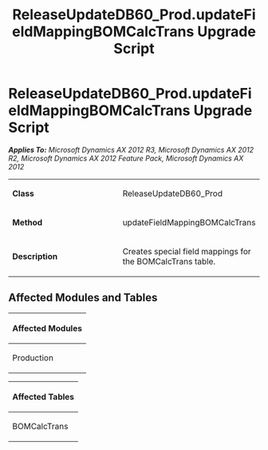 ﻿---
title: ReleaseUpdateDB60_Prod.updateFieldMappingBOMCalcTrans Upgrade Script
TOCTitle: ReleaseUpdateDB60_Prod.updateFieldMappingBOMCalcTrans Upgrade Script
ms:assetid: 050f1dfc-0c9e-3233-9266-121d17cbeba6
ms:mtpsurl: https://msdn.microsoft.com/en-us/library/JJ684712(v=AX.60)
ms:contentKeyID: 49706408
ms.date: 05/18/2015
mtps_version: v=AX.60
---

# ReleaseUpdateDB60\_Prod.updateFieldMappingBOMCalcTrans Upgrade Script 


_**Applies To:** Microsoft Dynamics AX 2012 R3, Microsoft Dynamics AX 2012 R2, Microsoft Dynamics AX 2012 Feature Pack, Microsoft Dynamics AX 2012_

<table>
<colgroup>
<col style="width: 50%" />
<col style="width: 50%" />
</colgroup>
<tbody>
<tr class="odd">
<td><p><strong>Class</strong></p></td>
<td><p>ReleaseUpdateDB60_Prod</p></td>
</tr>
<tr class="even">
<td><p><strong>Method</strong></p></td>
<td><p>updateFieldMappingBOMCalcTrans</p></td>
</tr>
<tr class="odd">
<td><p><strong>Description</strong></p></td>
<td><p>Creates special field mappings for the BOMCalcTrans table.</p></td>
</tr>
</tbody>
</table>


## Affected Modules and Tables

<table>
<colgroup>
<col style="width: 100%" />
</colgroup>
<thead>
<tr class="header">
<th><p>Affected Modules</p></th>
</tr>
</thead>
<tbody>
<tr class="odd">
<td><p>Production</p></td>
</tr>
</tbody>
</table>


<table>
<colgroup>
<col style="width: 100%" />
</colgroup>
<thead>
<tr class="header">
<th><p>Affected Tables</p></th>
</tr>
</thead>
<tbody>
<tr class="odd">
<td><p>BOMCalcTrans</p></td>
</tr>
</tbody>
</table>

  


